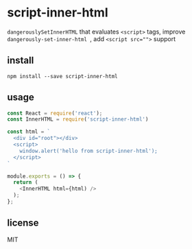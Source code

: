 # script-inner-html

`dangerouslySetInnerHTML` that evaluates `<script>` tags, improve `dangerously-set-inner-html `, add `<script src="">` support

## install

```
npm install --save script-inner-html
```

## usage

```js
const React = require('react');
const InnerHTML = require('script-inner-html')

const html = `
  <div id="root"></div>
  <script>
    window.alert('hello from script-inner-html');
  </script>
`

module.exports = () => {
  return (
    <InnerHTML html={html) />
  );
};
```

## license

MIT